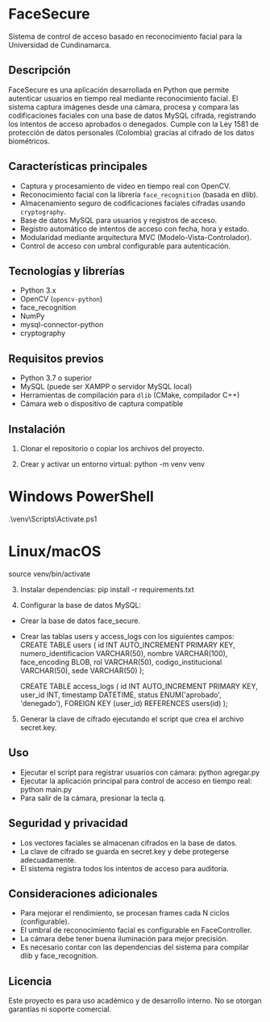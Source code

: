# FaceSecure

Sistema de control de acceso basado en reconocimiento facial para la Universidad de Cundinamarca.

## Descripción

FaceSecure es una aplicación desarrollada en Python que permite autenticar usuarios en tiempo real mediante reconocimiento facial. El sistema captura imágenes desde una cámara, procesa y compara las codificaciones faciales con una base de datos MySQL cifrada, registrando los intentos de acceso aprobados o denegados. Cumple con la Ley 1581 de protección de datos personales (Colombia) gracias al cifrado de los datos biométricos.

## Características principales

- Captura y procesamiento de video en tiempo real con OpenCV.  
- Reconocimiento facial con la librería `face_recognition` (basada en dlib).  
- Almacenamiento seguro de codificaciones faciales cifradas usando `cryptography`.  
- Base de datos MySQL para usuarios y registros de acceso.  
- Registro automático de intentos de acceso con fecha, hora y estado.  
- Modularidad mediante arquitectura MVC (Modelo-Vista-Controlador).  
- Control de acceso con umbral configurable para autenticación.  

## Tecnologías y librerías

- Python 3.x  
- OpenCV (`opencv-python`)  
- face_recognition  
- NumPy  
- mysql-connector-python  
- cryptography  

## Requisitos previos

- Python 3.7 o superior  
- MySQL (puede ser XAMPP o servidor MySQL local)  
- Herramientas de compilación para `dlib` (CMake, compilador C++)  
- Cámara web o dispositivo de captura compatible  

## Instalación

1. Clonar el repositorio o copiar los archivos del proyecto.

2. Crear y activar un entorno virtual:
python -m venv venv
# Windows PowerShell
.\venv\Scripts\Activate.ps1
# Linux/macOS
source venv/bin/activate

3. Instalar dependencias:
pip install -r requirements.txt

4. Configurar la base de datos MySQL:
- Crear la base de datos face_secure.
- Crear las tablas users y access_logs con los siguientes campos:
    CREATE TABLE users (
    id INT AUTO_INCREMENT PRIMARY KEY,
    numero_identificacion VARCHAR(50),
    nombre VARCHAR(100),
    face_encoding BLOB,
    rol VARCHAR(50),
    codigo_institucional VARCHAR(50),
    sede VARCHAR(50)
    );

    CREATE TABLE access_logs (
    id INT AUTO_INCREMENT PRIMARY KEY,
    user_id INT,
    timestamp DATETIME,
    status ENUM('aprobado', 'denegado'),
    FOREIGN KEY (user_id) REFERENCES users(id)
    );

5. Generar la clave de cifrado ejecutando el script que crea el archivo secret.key.

## Uso
- Ejecutar el script para registrar usuarios con cámara:
    python agregar.py
- Ejecutar la aplicación principal para control de acceso en tiempo real:
    python main.py
- Para salir de la cámara, presionar la tecla q.

## Seguridad y privacidad
- Los vectores faciales se almacenan cifrados en la base de datos.
- La clave de cifrado se guarda en secret.key y debe protegerse adecuadamente.
- El sistema registra todos los intentos de acceso para auditoría.

## Consideraciones adicionales
- Para mejorar el rendimiento, se procesan frames cada N ciclos (configurable).
- El umbral de reconocimiento facial es configurable en FaceController.
- La cámara debe tener buena iluminación para mejor precisión.
- Es necesario contar con las dependencias del sistema para compilar dlib y face_recognition.

## Licencia
Este proyecto es para uso académico y de desarrollo interno. No se otorgan garantías ni soporte comercial.

